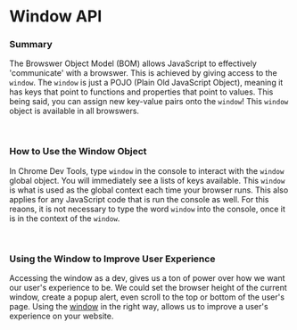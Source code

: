 # **Window API**

### **Summary**

The Browswer Object Model (BOM) allows JavaScript to effectively 'communicate' with a browswer. This is achieved by giving access to the `window`. The `window` is just a POJO (Plain Old JavaScript Object), meaning it has keys that point to functions and properties that point to values. This being said, you can assign new key-value pairs onto the `window`! This `window` object is available in all browswers. 

&nbsp;

### **How to Use the Window Object**

In Chrome Dev Tools, type `window` in the console to interact with the `window` global object. You will immediately see a lists of keys available. This `window` is what is used as the global context each time your browser runs. This also applies for any JavaScript code that is run the console as well. For this reaons, it is not necessary to type the word `window` into the console, once it is in the context of the `window`. 

&nbsp;

### **Using the Window to Improve User Experience**

Accessing the window as a dev, gives us a ton of power over how we want our user's experience to be. We could set the browser height of the current window, create a popup alert, even scroll to the top or bottom of the user's page. Using the [window](https://developer.mozilla.org/en-US/docs/Web/API/Window "List of Window Properties") in the right way, allows us to improve a user's experience on your website. 